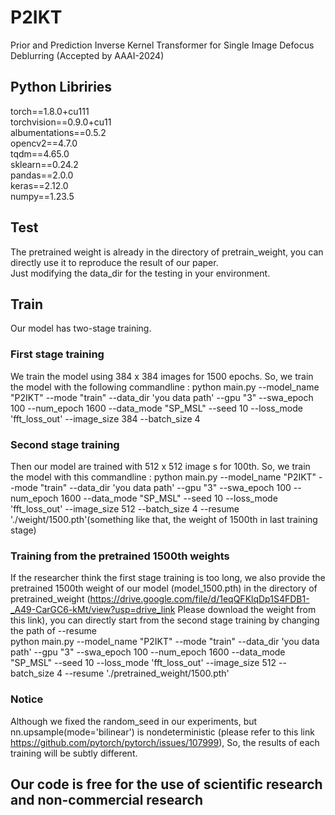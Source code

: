 # P2IKT
Prior and Prediction Inverse Kernel Transformer for Single Image Defocus Deblurring (Accepted by AAAI-2024)
## Python Libriries 
torch==1.8.0+cu111  
torchvision==0.9.0+cu11  
albumentations==0.5.2  
opencv2==4.7.0  
tqdm==4.65.0  
sklearn==0.24.2  
pandas==2.0.0  
keras==2.12.0  
numpy==1.23.5  
## Test
The pretrained weight is already in the directory of pretrain_weight, you can directly use it to reproduce the result of our paper.  
Just modifying the data_dir for the testing in your environment.
## Train
Our model has two-stage training. 
### First stage training
We train the model using 384 x 384 images for 1500 epochs. So, we train the model with the following  commandline : python main.py --model_name "P2IKT" --mode "train" --data_dir 'you data path' --gpu "3" --swa_epoch 100 --num_epoch 1600 --data_mode "SP_MSL" --seed 10 --loss_mode 'fft_loss_out' --image_size 384  --batch_size 4  
### Second stage training
Then our model are trained with 512 x 512 image s for 100th. So, we train the model with this commandline : python main.py --model_name "P2IKT" --mode "train" --data_dir 'you data path' --gpu "3" --swa_epoch 100 --num_epoch 1600 --data_mode "SP_MSL" --seed 10 --loss_mode 'fft_loss_out' --image_size 512  --batch_size 4  --resume './weight/1500.pth'(something like that, the weight of 1500th in last training stage)
### Training from the pretrained 1500th weights
If the researcher think the first stage training is too long, we also provide the pretrained 1500th weight of our model (model_1500.pth) in the directory of pretrained_weight (https://drive.google.com/file/d/1eqQFKlqDp1S4FDB1-_A49-CarGC6-kMt/view?usp=drive_link Please download the weight from this link), you can directly start from the second stage training by changing the path of --resume  
python main.py --model_name "P2IKT" --mode "train" --data_dir 'you data path' --gpu "3" --swa_epoch 100 --num_epoch 1600 --data_mode "SP_MSL" --seed 10 --loss_mode 'fft_loss_out' --image_size 512  --batch_size 4  --resume './pretrained_weight/1500.pth'



### Notice
Although we fixed the random_seed in our experiments, but nn.upsample(mode='bilinear') is nondeterministic (please refer to this link  https://github.com/pytorch/pytorch/issues/107999), So, the results of each training will be subtly different.


## Our code is free for the use of scientific research and non-commercial research
